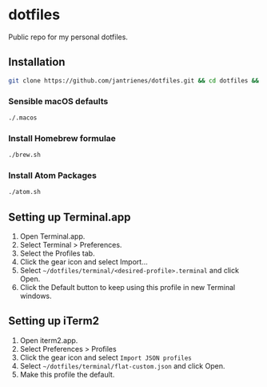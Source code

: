 # dotfiles

Public repo for my personal dotfiles.

## Installation

```sh
git clone https://github.com/jantrienes/dotfiles.git && cd dotfiles && source bootstrap.sh
```

### Sensible macOS defaults

```sh
./.macos
```

### Install Homebrew formulae

```sh
./brew.sh
```

### Install Atom Packages

```sh
./atom.sh
```


## Setting up Terminal.app

1. Open Terminal.app.
1. Select Terminal > Preferences.
1. Select the Profiles tab.
1. Click the gear icon and select Import...
1. Select `~/dotfiles/terminal/<desired-profile>.terminal` and click Open.
1. Click the Default button to keep using this profile in new Terminal windows.

## Setting up iTerm2

1. Open iterm2.app.
1. Select Preferences > Profiles
1. Click the gear icon and select `Import JSON profiles`
1. Select `~/dotfiles/terminal/flat-custom.json` and click Open.
1. Make this profile the default.
